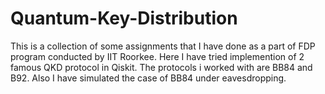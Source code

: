 # Quantum-Key-Distribution
This is a collection of some assignments that I have done as a part of FDP program conducted by IIT Roorkee. Here I have tried implemention of 2 famous QKD protocol in Qiskit. The protocols i worked with are BB84 and B92. Also I have simulated the case of BB84 under eavesdropping.


